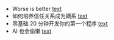 * Worse is better [text](Notes/2025-03-14/note-1.md)
* 如何培养信任关系成为嫡系 [text](Notes/2025-03-14/note-2.md)
* 零基础 20 分钟开发你的第一个程序 [text](Notes/2025-03-14/note-4.md)
* AI 也会偷懒 [text](Notes/2025-03-14/note-3.md)
